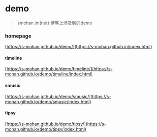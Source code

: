 # demo

> smohan.im(net) 博客上涉及到的demo

### homepage

[https://s-mohan.github.io/demo/](https://s-mohan.github.io/index.html)

#### timeline

[https://s-mohan.github.io/demo/timeline/](https://s-mohan.github.io/demo/timeline/index.html)

#### smusic

[https://s-mohan.github.io/demo/smusic/](https://s-mohan.github.io/demo/smusic/index.html)

#### tipsy 

[https://s-mohan.github.io/demo/tipsy/](https://s-mohan.github.io/demo/tipsy/index.html)